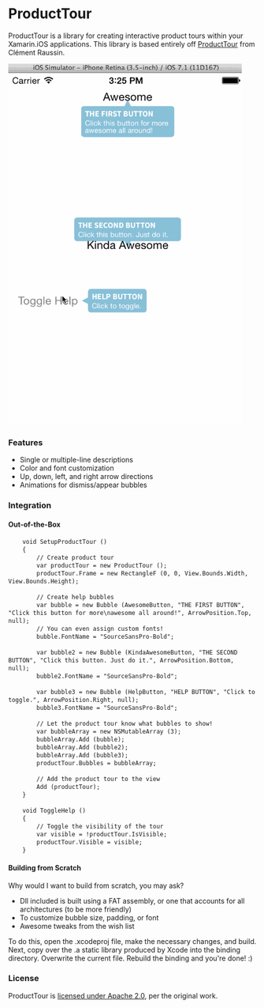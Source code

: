 # ProductTour
ProductTour is a library for creating interactive product tours within your Xamarin.iOS applications. This library is based entirely off [ProductTour](https://github.com/Cclleemm/ProductTour) from Clément Raussin.

![ProductTour Demo](Demo.gif)

### Features
* Single or multiple-line descriptions
* Color and font customization
* Up, down, left, and right arrow directions
* Animations for dismiss/appear bubbles

### Integration
#### Out-of-the-Box


		void SetupProductTour ()
		{
			// Create product tour
			var productTour = new ProductTour ();
			productTour.Frame = new RectangleF (0, 0, View.Bounds.Width, View.Bounds.Height);

			// Create help bubbles
			var bubble = new Bubble (AwesomeButton, "THE FIRST BUTTON", "Click this button for more\nawesome all around!", ArrowPosition.Top, null);
			// You can even assign custom fonts!
			bubble.FontName = "SourceSansPro-Bold";

			var bubble2 = new Bubble (KindaAwesomeButton, "THE SECOND BUTTON", "Click this button. Just do it.", ArrowPosition.Bottom, null);
			bubble2.FontName = "SourceSansPro-Bold";

			var bubble3 = new Bubble (HelpButton, "HELP BUTTON", "Click to toggle.", ArrowPosition.Right, null);
			bubble3.FontName = "SourceSansPro-Bold";

			// Let the product tour know what bubbles to show!
			var bubbleArray = new NSMutableArray (3);
			bubbleArray.Add (bubble);
			bubbleArray.Add (bubble2);
			bubbleArray.Add (bubble3);
			productTour.Bubbles = bubbleArray;

			// Add the product tour to the view
			Add (productTour);
		}

		void ToggleHelp ()
		{
			// Toggle the visibility of the tour
			var visible = !productTour.IsVisible;
			productTour.Visible = visible;
		}
		
#### Building from Scratch
Why would I want to build from scratch, you may ask? 

* Dll included is built using a FAT assembly, or one that accounts for all architectures (to be more friendly)
* To customize bubble size, padding, or font
* Awesome tweaks from the wish list

To do this, open the .xcodeproj file, make the necessary changes, and build. Next, copy over the .a static library produced by Xcode into the binding directory. Overwrite the current file. Rebuild the binding and you're done! :)

### License
ProductTour is [licensed under Apache 2.0](https://tldrlegal.com/license/apache-license-2.0-(apache-2.0)), per the original work.
